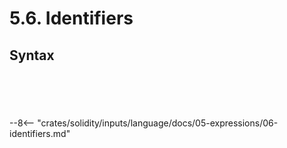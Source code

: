 <!-- This file is generated automatically by infrastructure scripts. Please don't edit by hand. -->

# 5.6. Identifiers

## Syntax

```{ .ebnf #IdentifierPath }

```

<pre ebnf-snippet="IdentifierPath" style="display: none;"><a href="#IdentifierPath"><span class="k">IdentifierPath</span></a><span class="o"> = </span><a href="#Identifier"><span class="k">IDENTIFIER</span></a><span class="o"> </span><span class="o">(</span><a href="../../01-file-structure/09-punctuation#Period"><span class="k">PERIOD</span></a><span class="o"> </span><a href="#Identifier"><span class="k">IDENTIFIER</span></a><span class="o">)</span><span class="o">*</span><span class="o">;</span></pre>

```{ .ebnf #Identifier }

```

<pre ebnf-snippet="Identifier" style="display: none;"><a href="#Identifier"><span class="k">IDENTIFIER</span></a><span class="o"> = </span><a href="#RawIdentifier"><span class="k">«RAW_IDENTIFIER»</span></a><span class="o">;</span></pre>

```{ .ebnf #RawIdentifier }

```

<pre ebnf-snippet="RawIdentifier" style="display: none;"><a href="#RawIdentifier"><span class="k">«RAW_IDENTIFIER»</span></a><span class="o"> = </span><a href="#IdentifierStart"><span class="k">«IDENTIFIER_START»</span></a><span class="o"> </span><a href="#IdentifierPart"><span class="k">«IDENTIFIER_PART»</span></a><span class="o">*</span><span class="o">;</span></pre>

```{ .ebnf #IdentifierStart }

```

<pre ebnf-snippet="IdentifierStart" style="display: none;"><a href="#IdentifierStart"><span class="k">«IDENTIFIER_START»</span></a><span class="o"> = </span><span class="s2">"_"</span><span class="o"> | </span><span class="s2">"$"</span><span class="o"> | </span><span class="o">(</span><span class="s2">"a"</span><span class="o">…</span><span class="s2">"z"</span><span class="o">)</span><span class="o"> | </span><span class="o">(</span><span class="s2">"A"</span><span class="o">…</span><span class="s2">"Z"</span><span class="o">)</span><span class="o">;</span></pre>

```{ .ebnf #IdentifierPart }

```

<pre ebnf-snippet="IdentifierPart" style="display: none;"><a href="#IdentifierPart"><span class="k">«IDENTIFIER_PART»</span></a><span class="o"> = </span><a href="#IdentifierStart"><span class="k">«IDENTIFIER_START»</span></a><span class="o"> | </span><span class="o">(</span><span class="s2">"0"</span><span class="o">…</span><span class="s2">"9"</span><span class="o">)</span><span class="o">;</span></pre>

--8<-- "crates/solidity/inputs/language/docs/05-expressions/06-identifiers.md"
